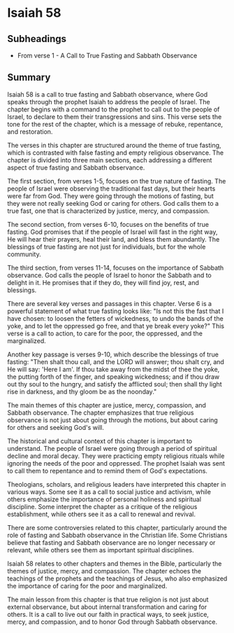 # Isaiah 58

## Subheadings

* From verse 1 - A Call to True Fasting and Sabbath Observance

## Summary

Isaiah 58 is a call to true fasting and Sabbath observance, where God speaks through the prophet Isaiah to address the people of Israel. The chapter begins with a command to the prophet to call out to the people of Israel, to declare to them their transgressions and sins. This verse sets the tone for the rest of the chapter, which is a message of rebuke, repentance, and restoration.

The verses in this chapter are structured around the theme of true fasting, which is contrasted with false fasting and empty religious observance. The chapter is divided into three main sections, each addressing a different aspect of true fasting and Sabbath observance.

The first section, from verses 1-5, focuses on the true nature of fasting. The people of Israel were observing the traditional fast days, but their hearts were far from God. They were going through the motions of fasting, but they were not really seeking God or caring for others. God calls them to a true fast, one that is characterized by justice, mercy, and compassion.

The second section, from verses 6-10, focuses on the benefits of true fasting. God promises that if the people of Israel will fast in the right way, He will hear their prayers, heal their land, and bless them abundantly. The blessings of true fasting are not just for individuals, but for the whole community.

The third section, from verses 11-14, focuses on the importance of Sabbath observance. God calls the people of Israel to honor the Sabbath and to delight in it. He promises that if they do, they will find joy, rest, and blessings.

There are several key verses and passages in this chapter. Verse 6 is a powerful statement of what true fasting looks like: "Is not this the fast that I have chosen: to loosen the fetters of wickedness, to undo the bands of the yoke, and to let the oppressed go free, and that ye break every yoke?" This verse is a call to action, to care for the poor, the oppressed, and the marginalized.

Another key passage is verses 9-10, which describe the blessings of true fasting: "Then shalt thou call, and the LORD will answer; thou shalt cry, and He will say: 'Here I am'. If thou take away from the midst of thee the yoke, the putting forth of the finger, and speaking wickedness; and if thou draw out thy soul to the hungry, and satisfy the afflicted soul; then shall thy light rise in darkness, and thy gloom be as the noonday."

The main themes of this chapter are justice, mercy, compassion, and Sabbath observance. The chapter emphasizes that true religious observance is not just about going through the motions, but about caring for others and seeking God's will.

The historical and cultural context of this chapter is important to understand. The people of Israel were going through a period of spiritual decline and moral decay. They were practicing empty religious rituals while ignoring the needs of the poor and oppressed. The prophet Isaiah was sent to call them to repentance and to remind them of God's expectations.

Theologians, scholars, and religious leaders have interpreted this chapter in various ways. Some see it as a call to social justice and activism, while others emphasize the importance of personal holiness and spiritual discipline. Some interpret the chapter as a critique of the religious establishment, while others see it as a call to renewal and revival.

There are some controversies related to this chapter, particularly around the role of fasting and Sabbath observance in the Christian life. Some Christians believe that fasting and Sabbath observance are no longer necessary or relevant, while others see them as important spiritual disciplines.

Isaiah 58 relates to other chapters and themes in the Bible, particularly the themes of justice, mercy, and compassion. The chapter echoes the teachings of the prophets and the teachings of Jesus, who also emphasized the importance of caring for the poor and marginalized.

The main lesson from this chapter is that true religion is not just about external observance, but about internal transformation and caring for others. It is a call to live out our faith in practical ways, to seek justice, mercy, and compassion, and to honor God through Sabbath observance.
